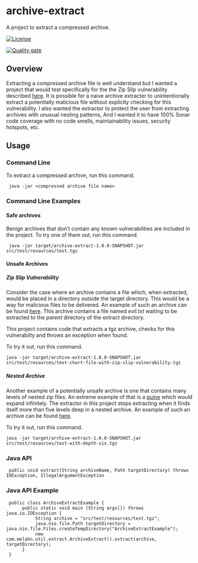 # archive-extract

A project to extract a compressed archive.

[![License](https://img.shields.io/badge/License-MIT-blue.svg)](https://opensource.org/licenses/MIT)

[![Quality gate](https://sonarcloud.io/api/project_badges/quality_gate?project=melahn_test-zip)](https://sonarcloud.io/dashboard?id=melahn_test-zip)

## Overview

Extracting a compressed archive file is well understand but I wanted a project that would test specifically for the
the Zip Slip vulnerability described [here](https://github.com/snyk/zip-slip-vulnerability). It is possible for a naive archive extracter to
unintentionally extract a potentially malicious file without explictly checking for this vulnerability. I also wanted the extractor to protect the user from extracting archives with unusual nesting patterns,  And I wanted it to have 100% Sonar code coverage with no code smells, maintainability issues, security hotspots, etc.

## Usage

### Command Line

To extract a compressed archive, run this command.

     java -jar <compressed archive file name>

### Command Line Examples

#### Safe archives

Benign archives that don't contain any known vulnerabilities are included in the project.  To try one of them out, run this command.

     java -jar target/archive-extract-1.0.0-SNAPSHOT.jar src/test/resources/test.tgz

#### Unsafe Archives

##### Zip Slip Vulnerability

Consider the case where an archive contains a file which, when extracted, would be placed in a directory outside the target directory. This would be
a way for malicious files to be delivered. An example of such an archive can be found [here](./src/test/resources/test-chart-file-with-zip-slip-vulnerability.tgz). This archive contains a file named *evil.txt* waiting to be extracted to the *parent* directory of the extract directory.

This project contains code that extracts a tgz archive, checks for this vulnerabilty and throws an exception when found.

To try it out, run this command.

    java -jar target/archive-extract-1.0.0-SNAPSHOT.jar src/test/resources/test-chart-file-with-zip-slip-vulnerability.tgz

##### Nested Archive

Another example of a potentially unsafe archive is one that contains many levels of nested zip files. An extreme example of that is a [quine](https://research.swtch.com/zip) which would expand infinitely. The extractor
in this project stops extracting when it finds itself more than five levels deep in a nested archive. An example of such an archive can be found [here](./src/test/resources/test-with-depth-six.tgz).

To try it out, run this command.

    java -jar target/archive-extract-1.0.0-SNAPSHOT.jar src/test/resources/test-with-depth-six.tgz

### Java API

     public void extract(String archiveName, Path targetDirectory) throws IOException, IllegalArgumentException

### Java API Example

     public class ArchiveExtractExample {
          public static void main (String args[]) throws java.io.IOException {
               String archive = "src/test/resources/test.tgz";
               java.nio.file.Path targetDirectory = java.nio.file.Files.createTempDirectory("ArchiveExtractExample");
               new com.melahn.util.extract.ArchiveExtract().extract(archive, targetDirectory);
          }
     }
